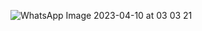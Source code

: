![WhatsApp Image 2023-04-10 at 03 03 21](https://user-images.githubusercontent.com/76496105/230806240-97d80415-239f-4f79-865a-0bf893107582.jpeg)
